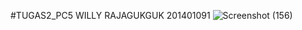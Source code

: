 #TUGAS2_PC5
WILLY RAJAGUKGUK 
201401091
![Screenshot (156)](https://user-images.githubusercontent.com/77451420/196148593-373d8cf2-6f71-43c4-9106-9e6b093a5674.png)
